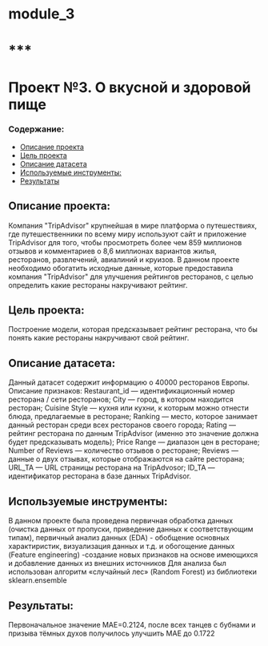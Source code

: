 # module_3
# ***
# Проект №3. О вкусной и здоровой пище  
### Содержание:
* [Описание проекта](#Описание_проекта)
* [Цель проекта](#Цель_проекта)
* [Описание датасета](#Описание_датасета)
* [Используемые инструменты:](#Используемые_инструменты)
* [Результаты](#Результаты)

## Описание проекта: 
Компания "TripAdvisor" крупнейшая в мире платформа о путешествиях, где путешественники по всему миру используют сайт и приложение TripAdvisor для того, чтобы просмотреть более чем 859 миллионов отзывов и комментариев о 8,6 миллионах вариантов жилья, ресторанов, развлечений, авиалиний и круизов. 
В данном проекте необходимо обогатить исходные данные, которые предоставила компания "TripAdvisor" для улучшения рейтингов ресторанов, с целью определить какие рестораны накручивают рейтинг.

## Цель проекта: 
Построение модели, которая предсказывает рейтинг ресторана, что бы понять какие рестораны накручивают свой рейтинг.

## Описание датасета:    
Данный датасет содержит информацию о 40000 ресторанов Европы.
Описание признаков:
Restaurant_id — идентификационный номер ресторана / сети ресторанов;
City — город, в котором находится ресторан;
Cuisine Style — кухня или кухни, к которым можно отнести блюда, предлагаемые в ресторане;
Ranking — место, которое занимает данный ресторан среди всех ресторанов своего города;
Rating — рейтинг ресторана по данным TripAdvisor (именно это значение должна будет предсказывать модель);
Price Range — диапазон цен в ресторане;
Number of Reviews — количество отзывов о ресторане;
Reviews — данные о двух отзывах, которые отображаются на сайте ресторана;
URL_TA — URL страницы ресторана на TripAdvosor;
ID_TA — идентификатор ресторана в базе данных TripAdvisor.

## Используемые инструменты:
В данном проекте была проведена первичная обработка данных (очистка данных от пропуски, приведение данных к соответствующим типам), первичный анализ данных (EDA) - обобщение основных характиристик, визуализация данных и т.д. и обогощение данных (Feature engineering) -создание новых признаков на основе имеющихся и добавление данных из внешних источников
Для анализа был использован алгоритм «случайный лес» (Random Forest) из библиотеки sklearn.ensemble

## Результаты:
Первоначальное значение MAE=0.2124, после всех танцев с бубнами и призыва тёмных духов получилось улучшить MAE до 0.1722
